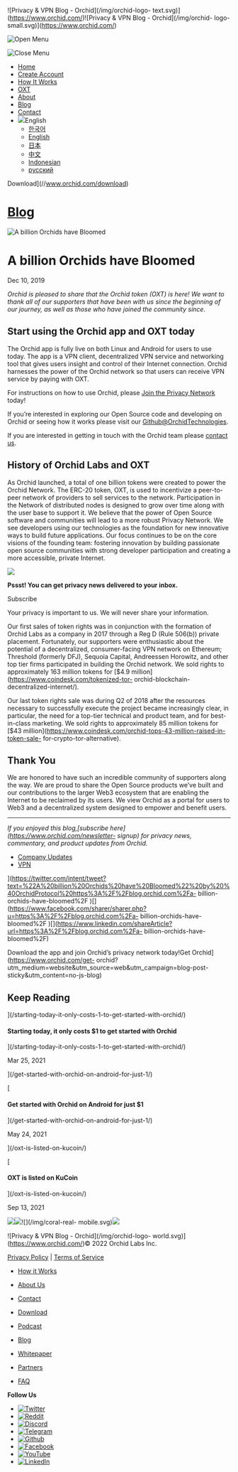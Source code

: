![Privacy & VPN Blog - Orchid](/img/orchid-logo-
text.svg)](https://www.orchid.com/)![Privacy & VPN Blog - Orchid](/img/orchid-
logo-small.svg)](https://www.orchid.com/)

![Open Menu](/img/icons/hamburger.svg)

![Close Menu](/img/icons/close.svg)

  * [Home](https://www.orchid.com/)
  * [Create Account](https://www.orchid.com/join)
  * [How It Works](https://www.orchid.com/how-it-works)
  * [OXT](https://www.orchid.com/oxt)
  * [About](https://www.orchid.com/about-us)
  * [Blog](/)
  * [Contact](https://www.orchid.com/contact)
  * ![](/img/globe.svg)English
    * [한국어](//blog.ko.orchid.com/a-billion-orchids-have-bloomed/)
    * [English](//blog.orchid.com/a-billion-orchids-have-bloomed/)
    * [日本](//blog.ja.orchid.com/a-billion-orchids-have-bloomed/)
    * [中文](//blog.zh.orchid.com/a-billion-orchids-have-bloomed/)
    * [Indonesian](//blog.id.orchid.com/a-billion-orchids-have-bloomed/)
    * [русский](//blog.ru.orchid.com/a-billion-orchids-have-bloomed/)

Download](//www.orchid.com/download)

# [Blog](/)

![A billion Orchids have
Bloomed](/static/a5712bd1924601742d27f91d207635cf/a-billion-orchids.jpeg)

# A billion Orchids have Bloomed

Dec 10, 2019  
  

 _Orchid is pleased to share that the Orchid token (OXT) is here! We want to
thank all of our supporters that have been with us since the beginning of our
journey, as well as those who have joined the community since._

## Start using the Orchid app and OXT today

The Orchid app is fully live on both Linux and Android for users to use today.
The app is a VPN client, decentralized VPN service and networking tool that
gives users insight and control of their Internet connection. Orchid harnesses
the power of the Orchid network so that users can receive VPN service by
paying with OXT.

For instructions on how to use Orchid, please [Join the Privacy
Network](https://www.orchid.com/join) today!

If you’re interested in exploring our Open Source code and developing on
Orchid or seeing how it works please visit our
[Github@OrchidTechnologies](https://github.com/OrchidTechnologies).

If you are interested in getting in touch with the Orchid team please [contact
us](https://www.orchid.com/contact).

## History of Orchid Labs and OXT

As Orchid launched, a total of one billion tokens were created to power the
Orchid Network. The ERC-20 token, OXT, is used to incentivize a peer-to-peer
network of providers to sell services to the network. Participation in the
Network of distributed nodes is designed to grow over time along with the user
base to support it. We believe that the power of Open Source software and
communities will lead to a more robust Privacy Network. We see developers
using our technologies as the foundation for new innovative ways to build
future applications. Our focus continues to be on the core visions of the
founding team: fostering innovation by building passionate open source
communities with strong developer participation and creating a more
accessible, private Internet.

![](/img/WhisperBunny.png)

**Pssst! You can get privacy news delivered to your inbox.**

Subscribe

Your privacy is important to us. We will never share your information.

Our first sales of token rights was in conjunction with the formation of
Orchid Labs as a company in 2017 through a Reg D (Rule 506(b)) private
placement. Fortunately, our supporters were enthusiastic about the potential
of a decentralized, consumer-facing VPN network on Ethereum; Threshold
(formerly DFJ), Sequoia Capital, Andreessen Horowitz, and other top tier firms
participated in building the Orchid network. We sold rights to approximately
163 million tokens for [$4.9 million](https://www.coindesk.com/tokenized-tor-
orchid-blockchain-decentralized-internet/).

Our last token rights sale was during Q2 of 2018 after the resources necessary
to successfully execute the project became increasingly clear, in particular,
the need for a top-tier technical and product team, and for best-in-class
marketing. We sold rights to approximately 85 million tokens for [$43
million](https://www.coindesk.com/orchid-tops-43-million-raised-in-token-sale-
for-crypto-tor-alternative).

## Thank You

We are honored to have such an incredible community of supporters along the
way. We are proud to share the Open Source products we’ve built and our
contributions to the larger Web3 ecosystem that are enabling the Internet to
be reclaimed by its users. We view Orchid as a portal for users to Web3 and a
decentralized system designed to empower and benefit users.

* * *

 _If you enjoyed this blog,[subscribe here](https://www.orchid.com/newsletter-
signup) for privacy news, commentary, and product updates from Orchid._

  * [Company Updates](/tag/company-updates/)
  * [VPN](/tag/vpn/)

](https://twitter.com/intent/tweet?text=%22A%20billion%20Orchids%20have%20Bloomed%22%20by%20%40OrchidProtocol%20https%3A%2F%2Fblog.orchid.com%2Fa-
billion-orchids-have-bloomed%2F
)[](https://www.facebook.com/sharer/sharer.php?u=https%3A%2F%2Fblog.orchid.com%2Fa-
billion-orchids-have-bloomed%2F
)[](https://www.linkedin.com/shareArticle?url=https%3A%2F%2Fblog.orchid.com%2Fa-
billion-orchids-have-bloomed%2F)

Download the app and join Orchid’s privacy network today!Get
Orchid](https://www.orchid.com/get-
orchid?utm_medium=website&utm_source=web&utm_campaign=blog-post-
sticky&utm_content=no-js-blog)

## Keep Reading

](/starting-today-it-only-costs-1-to-get-started-with-orchid/)

#### Starting today, it only costs $1 to get started with Orchid

](/starting-today-it-only-costs-1-to-get-started-with-orchid/)

Mar 25, 2021

](/get-started-with-orchid-on-android-for-just-1/)

[

#### Get started with Orchid on Android for just $1

](/get-started-with-orchid-on-android-for-just-1/)

May 24, 2021

](/oxt-is-listed-on-kucoin/)

[

#### OXT is listed on KuCoin

](/oxt-is-listed-on-kucoin/)

Sep 13, 2021

![](/img/coral-electric.svg)![](/img/coral-real.svg)![](/img/coral-real-
mobile.svg)![](/img/footer-fish.svg)

![Privacy & VPN Blog - Orchid](/img/orchid-logo-
world.svg)](https://www.orchid.com/)© 2022 Orchid Labs Inc.

[Privacy Policy](https://www.orchid.com/privacy-policy) | [Terms of
Service](https://www.orchid.com/service-terms)

  * [How it Works](https://www.orchid.com/how-it-works)
  * [About Us](https://www.orchid.com/about-us)
  * [Contact](https://www.orchid.com/contact)

  * [Download](https://www.orchid.com/download)
  * [Podcast](https://www.orchid.com/podcast)
  * [Blog](/)

  * [Whitepaper](https://www.orchid.com/assets/whitepaper/whitepaper.pdf)
  * [Partners](https://www.orchid.com/partners)
  * [FAQ](https://www.orchid.com/faq)

 **Follow Us**

  * [![Twitter](/img/icons/social-twitter.svg)](https://twitter.com/OrchidProtocol)
  * [![Reddit](/img/icons/reddit.svg)](https://www.reddit.com/r/orchid/)
  * [![Discord](/img/icons/social-discord.svg)](https://discord.gg/GDbxmjxX9F)
  * [![Telegram](/img/icons/social-telegram.svg)](https://www.t.me/OrchidOfficial)
  * [![Github](/img/icons/social-github.svg)](https://github.com/OrchidTechnologies)
  * [![Facebook](/img/icons/social-facebook.svg)](https://www.facebook.com/OrchidProtocol)
  * [![YouTube](/img/icons/social-youtube.svg)](https://www.youtube.com/channel/UCIH_BKBlNemsCzDhPYZBlHw)
  * [![LinkedIn](/img/icons/social-linkedin.svg)](https://www.linkedin.com/company/orchidprotocol)

